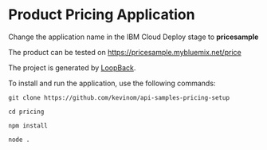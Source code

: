 # Product Pricing Application

Change the application name in the IBM Cloud Deploy stage to **pricesample**

The product can be tested on https://pricesample.mybluemix.net/price

The project is generated by [LoopBack](http://loopback.io).

To install and run the application, use the following commands:

`git clone https://github.com/kevinom/api-samples-pricing-setup`

`cd pricing`

`npm install`

`node .`

